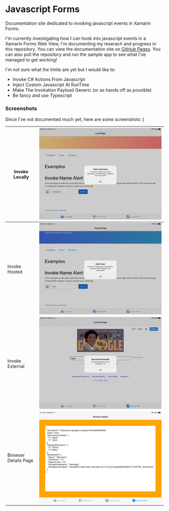 # Javascript Forms
Documentation site dedicated to invoking javascript events in Xamarin Forms.



I'm currently investigating how I can hook into javascript events in a Xamarin Forms Web View, I'm documenting my reserach and progress in this repository. You can view the documentation site on [GitHub Pages](https://axemasta.github.io/JavascriptForms/index.html). You can also pull the repository and run the sample app to see what I've managed to get working!



I'm not sure what the limits are yet but I would like to:

- Invoke C# Actions From Javascript
- Inject Custom Javascript At RunTime
- Make The Invokation Payload Generic (or as hands off as possible)
- Be fancy and use Typescript



### Screenshots

Since I've not documented much yet, here are some screenshots :)

| Invoke Locally       | ![Invoke Locally In Sample App](docs/assets/invoke-locally.png) |
| -------------------- | ------------------------------------------------------------ |
| Invoke Hosted        | ![Invoke Hosted In Sample App](docs/assets/invoke-hosted.png) |
| Invoke External      | ![Invoke Externally In Sample App](docs/assets/invoke-external.png) |
| Browser Details Page | ![Browser Details Page](docs/assets/browser-details.png)     |

